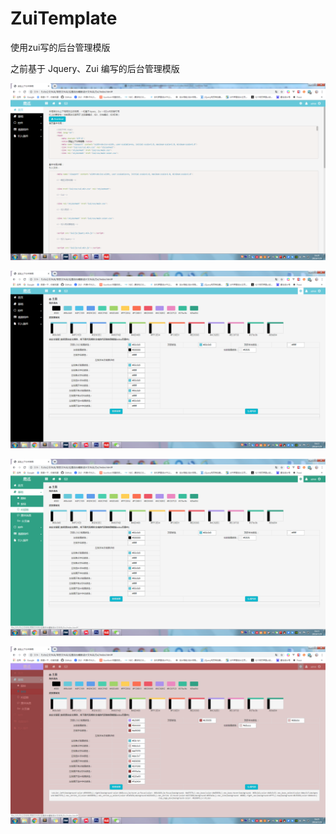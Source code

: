 # ZuiTemplate

使用zui写的后台管理模版

之前基于 Jquery、Zui 编写的后台管理模版

![Image text](https://github.com/Sunwendi/photo_gallery/blob/master/ZuiTemplate1.jpg?raw=true)

![Image text](https://github.com/Sunwendi/photo_gallery/blob/master/ZuiTemplate2.jpg?raw=true)

![Image text](https://github.com/Sunwendi/photo_gallery/blob/master/ZuiTemplate3.jpg?raw=true)

![Image text](https://github.com/Sunwendi/photo_gallery/blob/master/ZuiTemplate4.jpg?raw=true)
